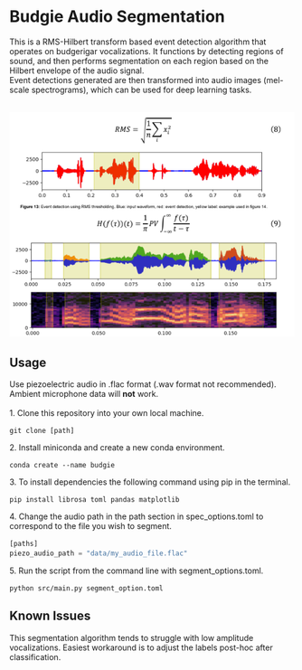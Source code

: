<h1>Budgie Audio Segmentation</h1>
This is a RMS-Hilbert transform based event detection algorithm that operates on budgerigar vocalizations. It functions by detecting regions of sound, and then performs segmentation on each region based on the Hilbert envelope of the audio signal.

<br/>
Event detections generated are then transformed into audio images (mel-scale spectrograms), which can be used for deep learning tasks.
<br/>
<br/>

<img src="figure.png"><img>

<h2>Usage</h2>
Use piezoelectric audio in .flac format (.wav format not recommended). Ambient microphone data will <b>not</b> work.</br></br>

<div>
1. Clone this repository into your own local machine.

```git
git clone [path]
```
</div>
<div>
2. Install miniconda and create a new conda environment.</br> 

```console
conda create --name budgie 
```

</div>

<div>
3. To install dependencies the following command using pip in the terminal.

```console
pip install librosa toml pandas matplotlib
 ```
</div>

<div>
4. Change the audio path in the path section in spec_options.toml to correspond to the file you wish to segment.

```python
[paths]
piezo_audio_path = "data/my_audio_file.flac"
```
</div>

<div>
5. Run the script from the command line with segment_options.toml.

```console
python src/main.py segment_option.toml
```
</div>


<h2>Known Issues</h2>
This segmentation algorithm tends to struggle with low amplitude vocalizations. Easiest workaround is to adjust the labels post-hoc after classification.
